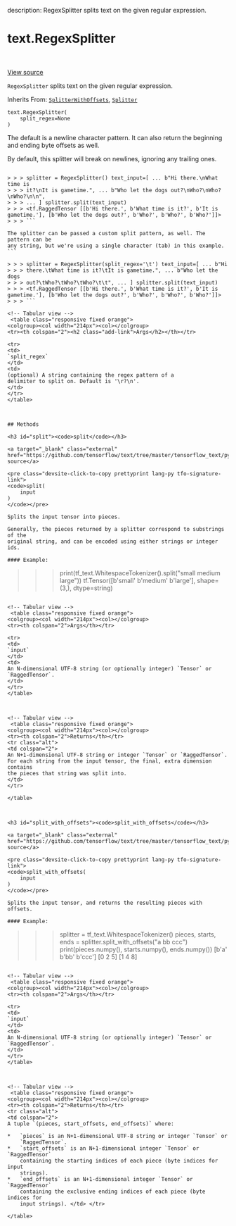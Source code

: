 description: RegexSplitter splits text on the given regular expression.

<div itemscope itemtype="http://developers.google.com/ReferenceObject">
<meta itemprop="name" content="text.RegexSplitter" />
<meta itemprop="path" content="Stable" />
<meta itemprop="property" content="__init__"/>
<meta itemprop="property" content="split"/>
<meta itemprop="property" content="split_with_offsets"/>
</div>

# text.RegexSplitter

<!-- Insert buttons and diff -->

<table class="tfo-notebook-buttons tfo-api nocontent" align="left">

</table>

<a target="_blank" class="external" href="https://github.com/tensorflow/text/tree/master/tensorflow_text/python/ops/regex_split_ops.py">View
source</a>

`RegexSplitter` splits text on the given regular expression.

Inherits From: [`SplitterWithOffsets`](../text/SplitterWithOffsets.md),
[`Splitter`](../text/Splitter.md)

<pre class="devsite-click-to-copy prettyprint lang-py tfo-signature-link">
<code>text.RegexSplitter(
    split_regex=None
)
</code></pre>



<!-- Placeholder for "Used in" -->

The default is a newline character pattern. It can also return the beginning and
ending byte offsets as well.

By default, this splitter will break on newlines, ignoring any trailing ones.
```

> > > splitter = RegexSplitter() text_input=[ ... b"Hi there.\nWhat time is
> > > it?\nIt is gametime.", ... b"Who let the dogs out?\nWho?\nWho?\nWho?\n\n",
> > > ... ] splitter.split(text_input)
> > > <tf.RaggedTensor [[b'Hi there.', b'What time is it?', b'It is gametime.'], [b'Who let the dogs out?', b'Who?', b'Who?', b'Who?']]>
> > > ```

The splitter can be passed a custom split pattern, as well. The pattern can be
any string, but we're using a single character (tab) in this example. ```

> > > splitter = RegexSplitter(split_regex='\t') text_input=[ ... b"Hi
> > > there.\tWhat time is it?\tIt is gametime.", ... b"Who let the dogs
> > > out?\tWho?\tWho?\tWho?\t\t", ... ] splitter.split(text_input)
> > > <tf.RaggedTensor [[b'Hi there.', b'What time is it?', b'It is gametime.'], [b'Who let the dogs out?', b'Who?', b'Who?', b'Who?']]>
> > > ```

<!-- Tabular view -->
 <table class="responsive fixed orange">
<colgroup><col width="214px"><col></colgroup>
<tr><th colspan="2"><h2 class="add-link">Args</h2></th></tr>

<tr>
<td>
`split_regex`
</td>
<td>
(optional) A string containing the regex pattern of a
delimiter to split on. Default is '\r?\n'.
</td>
</tr>
</table>



## Methods

<h3 id="split"><code>split</code></h3>

<a target="_blank" class="external" href="https://github.com/tensorflow/text/tree/master/tensorflow_text/python/ops/regex_split_ops.py">View
source</a>

<pre class="devsite-click-to-copy prettyprint lang-py tfo-signature-link">
<code>split(
    input
)
</code></pre>

Splits the input tensor into pieces.

Generally, the pieces returned by a splitter correspond to substrings of the
original string, and can be encoded using either strings or integer ids.

#### Example:

```
>>> print(tf_text.WhitespaceTokenizer().split("small medium large"))
tf.Tensor([b'small' b'medium' b'large'], shape=(3,), dtype=string)
```

<!-- Tabular view -->
 <table class="responsive fixed orange">
<colgroup><col width="214px"><col></colgroup>
<tr><th colspan="2">Args</th></tr>

<tr>
<td>
`input`
</td>
<td>
An N-dimensional UTF-8 string (or optionally integer) `Tensor` or
`RaggedTensor`.
</td>
</tr>
</table>



<!-- Tabular view -->
 <table class="responsive fixed orange">
<colgroup><col width="214px"><col></colgroup>
<tr><th colspan="2">Returns</th></tr>
<tr class="alt">
<td colspan="2">
An N+1-dimensional UTF-8 string or integer `Tensor` or `RaggedTensor`.
For each string from the input tensor, the final, extra dimension contains
the pieces that string was split into.
</td>
</tr>

</table>



<h3 id="split_with_offsets"><code>split_with_offsets</code></h3>

<a target="_blank" class="external" href="https://github.com/tensorflow/text/tree/master/tensorflow_text/python/ops/regex_split_ops.py">View
source</a>

<pre class="devsite-click-to-copy prettyprint lang-py tfo-signature-link">
<code>split_with_offsets(
    input
)
</code></pre>

Splits the input tensor, and returns the resulting pieces with offsets.

#### Example:

```
>>> splitter = tf_text.WhitespaceTokenizer()
>>> pieces, starts, ends = splitter.split_with_offsets("a bb ccc")
>>> print(pieces.numpy(), starts.numpy(), ends.numpy())
[b'a' b'bb' b'ccc'] [0 2 5] [1 4 8]
```

<!-- Tabular view -->
 <table class="responsive fixed orange">
<colgroup><col width="214px"><col></colgroup>
<tr><th colspan="2">Args</th></tr>

<tr>
<td>
`input`
</td>
<td>
An N-dimensional UTF-8 string (or optionally integer) `Tensor` or
`RaggedTensor`.
</td>
</tr>
</table>



<!-- Tabular view -->
 <table class="responsive fixed orange">
<colgroup><col width="214px"><col></colgroup>
<tr><th colspan="2">Returns</th></tr>
<tr class="alt">
<td colspan="2">
A tuple `(pieces, start_offsets, end_offsets)` where:

*   `pieces` is an N+1-dimensional UTF-8 string or integer `Tensor` or
    `RaggedTensor`.
*   `start_offsets` is an N+1-dimensional integer `Tensor` or `RaggedTensor`
    containing the starting indices of each piece (byte indices for input
    strings).
*   `end_offsets` is an N+1-dimensional integer `Tensor` or `RaggedTensor`
    containing the exclusive ending indices of each piece (byte indices for
    input strings). </td> </tr>

</table>





